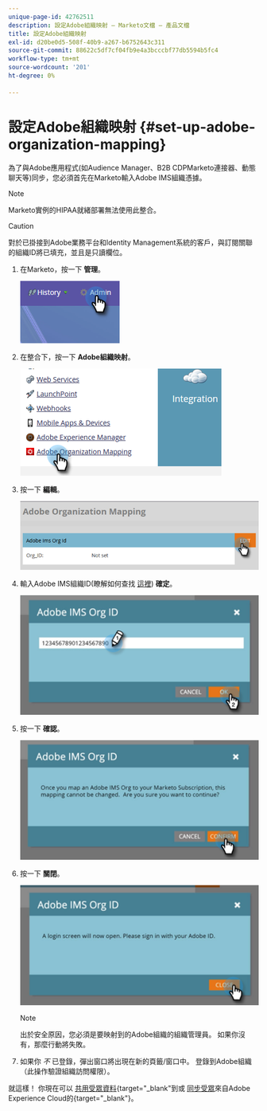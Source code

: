```yaml
---
unique-page-id: 42762511
description: 設定Adobe組織映射 — Marketo文檔 — 產品文檔
title: 設定Adobe組織映射
exl-id: d20be0d5-508f-40b9-a267-b6752643c311
source-git-commit: 88622c5df7cf04fb9e4a3bcccbf77db5594b5fc4
workflow-type: tm+mt
source-wordcount: '201'
ht-degree: 0%

---
```


# 設定Adobe組織映射 {#set-up-adobe-organization-mapping}

為了與Adobe應用程式(如Audience Manager、B2B CDPMarketo連接器、動態聊天等)同步，您必須首先在Marketo輸入Adobe IMS組織憑據。

>[!NOTE]
>
>Marketo實例的HIPAA就緒部署無法使用此整合。

>[!CAUTION]
>
>對於已掛接到Adobe業務平台和Identity Management系統的客戶，與訂閱關聯的組織ID將已填充，並且是只讀欄位。

1. 在Marketo，按一下 **管理**。

   ![](assets/set-up-adobe-experience-cloud-audience-sharing-1.png)

1. 在整合下，按一下 **Adobe組織映射**。

   ![](assets/set-up-adobe-experience-cloud-audience-sharing-2.png)

1. 按一下 **編輯**。

   ![](assets/set-up-adobe-experience-cloud-audience-sharing-3.png)

1. 輸入Adobe IMS組織ID(瞭解如何查找 [這裡](https://experienceleague.adobe.com/docs/control-panel/using/faq.html)) **確定**。

   ![](assets/set-up-adobe-experience-cloud-audience-sharing-4.png)

1. 按一下 **確認**。

   ![](assets/set-up-adobe-experience-cloud-audience-sharing-5.png)

1. 按一下 **關閉**。

   ![](assets/set-up-adobe-experience-cloud-audience-sharing-6.png)

   >[!NOTE]
   >
   >出於安全原因，您必須是要映射到的Adobe組織的組織管理員。 如果你沒有，那麼行動將失敗。

1. 如果你 _不_ 已登錄，彈出窗口將出現在新的頁籤/窗口中。 登錄到Adobe組織（此操作驗證組織訪問權限）。

就這樣！ 你現在可以 [共用受眾資料](/help/marketo/product-docs/core-marketo-concepts/smart-lists-and-static-lists/static-lists/send-a-list-to-adobe-experience-cloud.md){target=&quot;_blank&quot;到或 [同步受眾](/help/marketo/product-docs/core-marketo-concepts/miscellaneous/sync-an-audience-from-adobe-experience-cloud.md)來自Adobe Experience Cloud的{target=&quot;_blank&quot;}。
